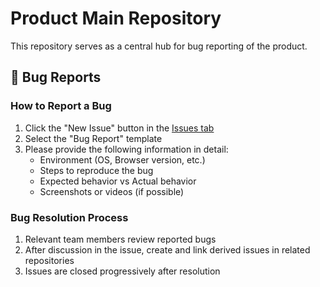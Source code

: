 # Product Main Repository

This repository serves as a central hub for bug reporting of the product.

## 🐞 Bug Reports

### How to Report a Bug

1. Click the "New Issue" button in the [Issues tab](../../issues)
2. Select the "Bug Report" template
3. Please provide the following information in detail:
   - Environment (OS, Browser version, etc.)
   - Steps to reproduce the bug
   - Expected behavior vs Actual behavior
   - Screenshots or videos (if possible)

### Bug Resolution Process

1. Relevant team members review reported bugs
2. After discussion in the issue, create and link derived issues in related repositories
3. Issues are closed progressively after resolution
